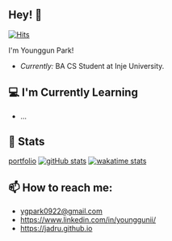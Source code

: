 ## Hey! 👋

[![Hits](https://hits.seeyoufarm.com/api/count/incr/badge.svg?url=https%3A%2F%2Fgithub.com%2Fjadru&count_bg=%231D4D64&title_bg=%23000000&icon=safari.svg&icon_color=%23FFFFFF&title=hits&edge_flat=true)](https://github.com/jadru)

I'm Younggun Park! 
- *Currently:* BA CS Student at Inje University.

## 💻 I'm Currently Learning

- ...

## 👀 Stats
[portfolio](https://www.notion.so/a52dce78175e4ae3a43a556ff836327d)
[![gitHub stats](https://github-readme-streak-stats.herokuapp.com?user=jadru&hide_border=true&date_format=M%20j%5B%2C%20Y%5D)](https://git.io/streak-stats)
[![wakatime stats](https://github-readme-stats.vercel.app/api/wakatime?username=jadru&hide_progress=true)](https://github.com/anuraghazra/github-readme-stats)

## 📫 How to reach me:
- ygpark0922@gmail.com
- https://www.linkedin.com/in/younggunii/
- https://jadru.github.io
